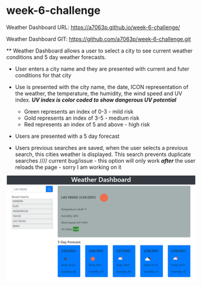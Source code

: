 # week-6-challenge

Weather Dashboard URL:
https://a7063p.github.io/week-6-challenge/

Weather Dashboard GIT:
https://github.com/a7063p/week-6-challenge.git

** Weather Dashboard allows a user to select a city to see current weather conditions and 5 day weather forecasts.
* User enters a city name and they are presented with current and futer conditions for that city
* Use is presented with the city name, the date, ICON representation of the weather, the temperature, the humidity, the wind speed and UV index.
 ***UV index is color coded to show dangerous UV potential***
  - Green represents an index of 0-3 - mild risk
  - Gold represents an index of 3-5 - medium risk
  - Red represents an index of 5 and above - high risk
 
 * Users are presented with a 5 day forecast
 * Users previous searches are saved, when the user selects a previous search, this cities weather is displayed. This search prevents duplicate searches
  //// current bug/issue - this option will only work ***after*** the user reloads the page - sorry I am working on it
  
  ![weather_dashboard](/assets/images/weather_dashboard.PNG)
  



